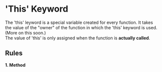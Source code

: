 # 'This' Keyword

The 'this' leyword is a special variable created for every function. It takes the value of the "owner" of the function in which the 'this' keyword is used. (More on this soon.) <br>
The value of 'this' is only assigned when the function is <strong>actually called</strong>.

## Rules

<strong> 1. Method </strong>
